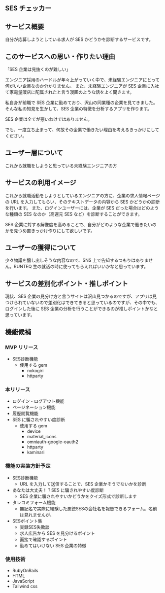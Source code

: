 ## SES チェッカー

## サービス概要
自分が応募しようとしている求人が SES かどうかを診断するサービスです。

## このサービスへの思い・作りたい理由
「SES 企業は見抜くのが難しい」

エンジニア採用のハードルが年々上がっていく中で、未経験エンジニアにとって何がいい企業なのか分かりません。
また、未経験エンジニアが SES 企業に入社て家電量販店に配属されたと言う漫画のような話をよく聞きます。

私自身が前職で SES 企業に勤めており、沢山の同業種の企業を見てきました。そんな私の知見を生かして、SES 企業の特徴を分析するアプリを作ります。

SES 企業は全てが悪いわけではありません。

でも、一度立ち止まって、何故その企業で働きたい理由を考えるきっかけにしてください。

## ユーザー層について
これから就職をしようと思っている未経験エンジニアの方

## サービスの利用イメージ
これから就職活動をしようとしているエンジニアの方に、企業の求人情報ページの URL を入力してもらい、そのテキストデータの内容から SES かどうかの診断を行います。
また、ログインユーザーには、企業が SES だった場合はどのような種類の SES なのか（高還元 SES など）を診断することができます。

SES 企業に対する解像度を高めることで、自分がどのような企業で働きたいのかを見つめ直きっかけ作りにして欲しいです。

## ユーザーの獲得について
少々物議を醸し出しそうな内容なので、SNS 上で告知するつもりはありません。RUNTEQ 生の就活の時に使ってもらえればいいかなと思っています。

## サービスの差別化ポイント・推しポイント
現状、SES 企業の見分け方と言うサイトは沢山見つかるのですが、アプリは見つけられていないので差別化はできてきると思っているのですが、その中でも、ログインした後に SES 企業の分析を行うことができるのが推しポイントかなと思っています。

## 機能候補
### MVP リリース
- SES診断機能
  - 使用する gem
    - nokogiri
    - httparty

### 本リリース
- ログイン・ログアウト機能
- ページネーション機能
- 履歴閲覧機能
- SES に騙されやすい度診断
  - 使用する gem
    - device
    - material_icons
    - omniauth-google-oauth2
    - httparty
    - kaminari

### 機能の実装方針予定
- SES診断機能
  - URL を入力して送信することで、SES 企業かそうでないかを診断
- あなたは大丈夫！？SES に騙されやすい度診断
  - SES 企業に騙されやすいかどうかをクイズ形式で診断します
- タレコミフォーム機能
  - 無記名で実際に経験した悪徳SESの会社名を報告できるフォーム。名前は見れませんが、
- SESポイント集
  - 実録SES失敗談
  - 求人広告から SES を見分けるポイント
  - 面接で確認するポイント
  - 勤めてはいけない SES 企業の特徴

### 使用技術
- RubyOnRails
- HTML
- JavaScript
- Tailwind css

